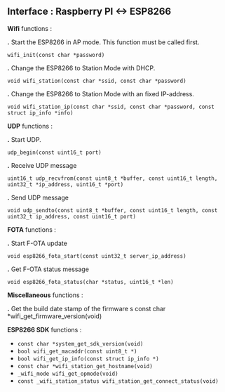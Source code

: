 ## Interface : Raspberry PI <-> ESP8266 ##

**Wifi** functions :

**.** Start the ESP8266 in AP mode. This function must be called first.

    wifi_init(const char *password)

**.** Change the ESP8266 to Station Mode with DHCP.

    void wifi_station(const char *ssid, const char *password)

**.** Change the ESP8266 to Station Mode with an fixed IP-address.

    void wifi_station_ip(const char *ssid, const char *password, const struct ip_info *info)


**UDP** functions :

**.** Start UDP.

    udp_begin(const uint16_t port)

**.** Receive UDP message

    uint16_t udp_recvfrom(const uint8_t *buffer, const uint16_t length, uint32_t *ip_address, uint16_t *port)
**.** Send UDP message

    void udp_sendto(const uint8_t *buffer, const uint16_t length, const uint32_t ip_address, const uint16_t port)


**FOTA** functions :

**.** Start F-OTA update

    void esp8266_fota_start(const uint32_t server_ip_address)

**.** Get F-OTA status message

    void esp8266_fota_status(char *status, uint16_t *len)

**Miscellaneous** functions :

**.** Get the build date stamp of the firmware
s 
    const char *wifi_get_firmware_version(void)

**ESP8266 SDK** functions :

- `const char *system_get_sdk_version(void)`
- `bool wifi_get_macaddr(const uint8_t *)`
- `bool wifi_get_ip_info(const struct ip_info *)`
- `const char *wifi_station_get_hostname(void)`
- `_wifi_mode wifi_get_opmode(void)`
- `const _wifi_station_status wifi_station_get_connect_status(void)`